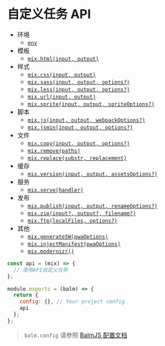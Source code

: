 # 自定义任务 API

- 环境
  - [`env`](environment.html#mix-env)
- 模板
  - [`mix.html(input, output)`](template.html#mix-html)
- 样式
  - [`mix.css(input, output)`](styles.html#mix-css)
  - [`mix.sass(input, output, options?)`](styles.html#mix-sass)
  - [`mix.less(input, output, options?)`](styles.html#mix-less)
  - [`mix.url(input, output)`](styles.html#mix-url)
  - [`mix.sprite(input, output, spriteOptions?)`](styles.html#mix-sprite)
- 脚本
  - [`mix.js(input, output, webpackOptions?)`](scripts.html#mix-js)
  - [`mix.jsmin(input, output, options?)`](scripts.html#mix-jsmin)
- 文件
  - [`mix.copy(input, output, options?)`](files.html#mix-copy)
  - [`mix.remove(paths)`](files.html#mix-remove)
  - [`mix.replace(substr, replacement)`](files.html#mix-replace)
- 缓存
  - [`mix.version(input, output, assetsOptions?)`](cache.html#mix-version)
- 服务
  - [`mix.serve(handler)`](server.html#mix-serve)
- 发布
  - [`mix.publish(input, output, renameOptions?)`](deployment.html#mix-publish)
  - [`mix.zip(input?, output?, filename?)`](deployment.html#mix-zip)
  - [`mix.ftp(localFiles, options?)`](deployment.html#mix-ftp)
- 其他
  - [`mix.generateSW(pwaOptions)`](others.html#mix-generatesw)
  - [`mix.injectManifest(pwaOptions)`](others.html#mix-injectmanifest)
  - [`mix.modernizr()`](others.html#mix-modernizr)

```js
const api = (mix) => {
  // 使用API自定义任务
};

module.exports = (balm) => {
  return {
    config: {}, // Your project config
    api
  };
};
```

> `balm.config` 请参照 [BalmJS 配置文档](../config/)
